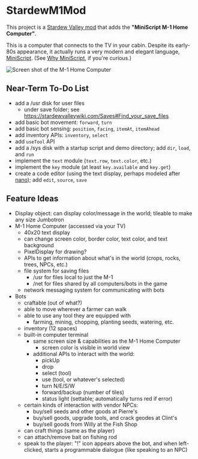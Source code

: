 # StardewM1Mod

This project is a [Stardew Valley mod](https://stardewvalleywiki.com/Modding:Player_Guide/Getting_Started) that adds the **"MiniScript M-1 Home Computer"**.

This is a computer that connects to the TV in your cabin.  Despite its early-80s appearance, it actually runs a very modern and elegant language, [MiniScript](https://miniscript.org).  (See [Why MiniScript](https://luminaryapps.com/blog/miniscript-why/), if you're curious.)


![Screen shot of the M-1 Home Computer](img/Demo-1.gif)


## Near-Term To-Do List
- add a /usr disk for user files
	- under save folder; see https://stardewvalleywiki.com/Saves#Find_your_save_files
- add basic bot movement: `forward`, `turn`
- add basic bot sensing: `position`, `facing`, `itemAt`, `itemAhead`
- add inventory APIs: `inventory`, `select`
- add `useTool` API
- add a /sys disk with a startup script and demo directory; add `dir`, `load`, and `run`
- implement the `text` module (`text.row`, `text.color`, etc.)
- implement the `key` module (at least `key.available` and `key.get`)
- create a code editor (using the text display, perhaps modeled after [nano](https://www.nano-editor.org/)); add `edit`, `source`, `save`


## Feature Ideas

- Display object: can display color/message in the world; tileable to make any size Jumbotron
- M-1 Home Computer (accessed via your TV)
  - 40x20 text display
  - can change screen color, border color, text color, and text background
  - PixelDisplay for drawing?
  - APIs to get information about what's in the world (crops, rocks, trees, NPCs, etc.)
  - file system for saving files
    - /usr for files local to  just the M-1
    - /net for files shared by all computers/bots in the game
  - network messaging system for communicating with bots
- Bots
  - craftable (out of what?)
  - able to move wherever a farmer can walk
  - able to use any tool they are equipped with
    - farming, mining, chopping, planting seeds, watering, etc.
  - inventory (12 spaces)
  - built-in computer terminal
    - same screen size & capabilities as the M-1 Home Computer
      - screen color is visible in world view
    - additional APIs to interact with the world:
      - pickUp
      - drop
      - select (tool)
      - use (tool, or whatever's selected)
      - turn N/E/S/W
      - forward/backup (number of tiles)
      - status light (settable; automatically turns red if error)
  - certain kinds of interaction with vendor NPCs:
  	- buy/sell seeds and other goods at Pierre's
  	- buy/sell goods, upgrade tools, and crack geodes at Clint's
    - buy/sell goods from Willy at the Fish Shop
  - can craft things (same as the player)
  - can attach/remove bait on fishing rod
  - speak to the player: "!" icon appears above the bot, and when left-clicked, starts a programmable dialogue (like speaking to an NPC)
  